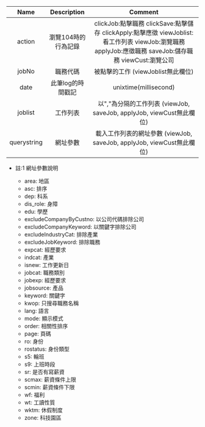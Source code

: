 | Name            | Description               | Comment                                                                                                                                               |
| :-------------: | :-----------------------: | :-------------------------------------------------------------------:                                                                                 |
| action          | 瀏覽104時的行為記錄       | clickJob:點擊職務 clickSave:點擊儲存 clickApply:點擊應徵 viewJoblist:看工作列表 viewJob:瀏覽職務 applyJob:應徵職務 saveJob:儲存職務 viewCust:瀏覽公司 |
| jobNo           | 職務代碼                  | 被點擊的工作 (viewJoblist無此欄位)                                                                                                                    |
| date            | 此筆log的時間戳記         | unixtime(millisecond)                                                                                                                                 |
| joblist         | 工作列表                  | 以","為分隔的工作列表 (viewJob, saveJob, applyJob, viewCust無此欄位)                                                                                  |
| querystring     | 網址參數                  | 載入工作列表的網址參數 (viewJob, saveJob, applyJob, viewCust無此欄位)                                                                                 |

* 註:1 網址參數說明

  + area: 地區
  + asc: 排序
  + dep: 科系
  + dis_role: 身障
  + edu: 學歷
  + excludeCompanyByCustno: 以公司代碼排除公司
  + excludeCompanyKeyword: 以關鍵字排除公司
  + excludeIndustryCat: 排除產業
  + excludeJobKeyword: 排除職務
  + expcat: 經歷要求
  + indcat: 產業
  + isnew: 工作更新日
  + jobcat: 職務類別
  + jobexp: 經歷要求
  + jobsource: 產品
  + keyword: 關鍵字
  + kwop: 只搜尋職務名稱
  + lang: 語言
  + mode: 顯示模式
  + order: 相關性排序
  + page: 頁碼
  + ro: 身份
  + rostatus: 身份類型
  + s5: 輪班
  + s9: 上班時段
  + sr: 是否有寫薪資
  + scmax: 薪資條件上限
  + scmin: 薪資條件下限
  + wf: 福利
  + wt: 工讀性質
  + wktm: 休假制度
  + zone: 科技園區

